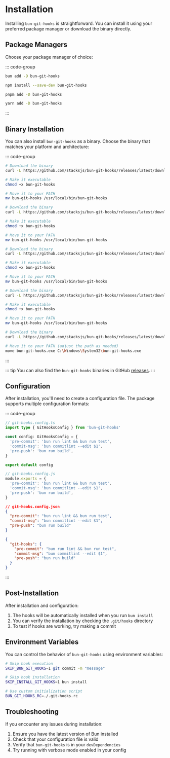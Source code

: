 # Installation

Installing `bun-git-hooks` is straightforward. You can install it using your preferred package manager or download the binary directly.

## Package Managers

Choose your package manager of choice:

::: code-group

```sh [bun]
bun add -D bun-git-hooks
```

```sh [npm]
npm install --save-dev bun-git-hooks
```

```sh [pnpm]
pnpm add -D bun-git-hooks
```

```sh [yarn]
yarn add -D bun-git-hooks
```

:::

## Binary Installation

You can also install `bun-git-hooks` as a binary. Choose the binary that matches your platform and architecture:

::: code-group

```sh [macOS (arm64)]
# Download the binary
curl -L https://github.com/stacksjs/bun-git-hooks/releases/latest/download/bun-git-hooks-darwin-arm64 -o bun-git-hooks

# Make it executable
chmod +x bun-git-hooks

# Move it to your PATH
mv bun-git-hooks /usr/local/bin/bun-git-hooks
```

```sh [macOS (x64)]
# Download the binary
curl -L https://github.com/stacksjs/bun-git-hooks/releases/latest/download/bun-git-hooks-darwin-x64 -o bun-git-hooks

# Make it executable
chmod +x bun-git-hooks

# Move it to your PATH
mv bun-git-hooks /usr/local/bin/bun-git-hooks
```

```sh [Linux (arm64)]
# Download the binary
curl -L https://github.com/stacksjs/bun-git-hooks/releases/latest/download/bun-git-hooks-linux-arm64 -o bun-git-hooks

# Make it executable
chmod +x bun-git-hooks

# Move it to your PATH
mv bun-git-hooks /usr/local/bin/bun-git-hooks
```

```sh [Linux (x64)]
# Download the binary
curl -L https://github.com/stacksjs/bun-git-hooks/releases/latest/download/bun-git-hooks-linux-x64 -o bun-git-hooks

# Make it executable
chmod +x bun-git-hooks

# Move it to your PATH
mv bun-git-hooks /usr/local/bin/bun-git-hooks
```

```sh [Windows (x64)]
# Download the binary
curl -L https://github.com/stacksjs/bun-git-hooks/releases/latest/download/bun-git-hooks-windows-x64.exe -o bun-git-hooks.exe

# Move it to your PATH (adjust the path as needed)
move bun-git-hooks.exe C:\Windows\System32\bun-git-hooks.exe
```

:::

::: tip
You can also find the `bun-git-hooks` binaries in GitHub [releases](https://github.com/stacksjs/bun-git-hooks/releases).
:::

## Configuration

After installation, you'll need to create a configuration file. The package supports multiple configuration formats:

::: code-group

```ts [TypeScript]
// git-hooks.config.ts
import type { GitHooksConfig } from 'bun-git-hooks'

const config: GitHooksConfig = {
  'pre-commit': 'bun run lint && bun run test',
  'commit-msg': 'bun commitlint --edit $1',
  'pre-push': 'bun run build',
}

export default config
```

```js [JavaScript]
// git-hooks.config.js
module.exports = {
  'pre-commit': 'bun run lint && bun run test',
  'commit-msg': 'bun commitlint --edit $1',
  'pre-push': 'bun run build',
}
```

```json [JSON]
// git-hooks.config.json
{
  "pre-commit": "bun run lint && bun run test",
  "commit-msg": "bun commitlint --edit $1",
  "pre-push": "bun run build"
}
```

```json [package.json]
{
  "git-hooks": {
    "pre-commit": "bun run lint && bun run test",
    "commit-msg": "bun commitlint --edit $1",
    "pre-push": "bun run build"
  }
}
```

:::

## Post-Installation

After installation and configuration:

1. The hooks will be automatically installed when you run `bun install`
2. You can verify the installation by checking the `.git/hooks` directory
3. To test if hooks are working, try making a commit

## Environment Variables

You can control the behavior of `bun-git-hooks` using environment variables:

```bash
# Skip hook execution
SKIP_BUN_GIT_HOOKS=1 git commit -m "message"

# Skip hook installation
SKIP_INSTALL_GIT_HOOKS=1 bun install

# Use custom initialization script
BUN_GIT_HOOKS_RC=./.git-hooks.rc
```

## Troubleshooting

If you encounter any issues during installation:

1. Ensure you have the latest version of Bun installed
2. Check that your configuration file is valid
3. Verify that `bun-git-hooks` is in your `devDependencies`
4. Try running with verbose mode enabled in your config
